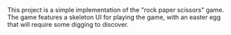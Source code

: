 This project is a simple implementation of the "rock paper scissors" game. The game features a skeleton UI for playing the game, with an easter egg that will require some digging to discover.
